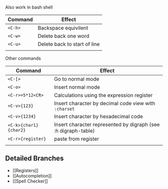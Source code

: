 Also work in bash shell

| Command | Effect                       |
| ------- | ---------------------------- |
| `<C-h>` | Backspace equivilent         |
| `<C-w>` | Delete back one word         |
| `<C-u>` | Delete back to start of line |
|         |                              |
Other commands

| Command               | Effect                                                         |
| --------------------- | -------------------------------------------------------------- |
| `<C-[>`               | Go to normal mode                                              |
| `<C-o>`               | Insert normal mode                                             |
| `<C-r>=5*12<CR>`      | Calculations using the expression register                     |
| `<C-v>{123}`          | Insert character by decimal code view with `:charset`          |
| `<C-v>{1234}`         | Insert character by hexadecimal code                           |
| `<C-k>{char1}{char2}` | Insert character represented by digraph (see :h digraph-table) |
| `<C-r>{register}`     | paste from register                                            |
|                       |                                                                |

## Detailed Branches
- [[Registers]]
- [[Autocompletion]]
- [[Spell Checker]]
